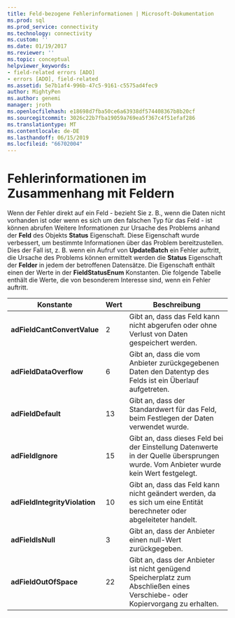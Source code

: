 ```yaml
---
title: Feld-bezogene Fehlerinformationen | Microsoft-Dokumentation
ms.prod: sql
ms.prod_service: connectivity
ms.technology: connectivity
ms.custom: ''
ms.date: 01/19/2017
ms.reviewer: ''
ms.topic: conceptual
helpviewer_keywords:
- field-related errors [ADO]
- errors [ADO], field-related
ms.assetid: 5e7b1af4-996b-47c5-9161-c5575ad4fec9
author: MightyPen
ms.author: genemi
manager: jroth
ms.openlocfilehash: e18698d7fba50ce6a63938df574408367b8b20cf
ms.sourcegitcommit: 3026c22b7fba19059a769ea5f367c4f51efaf286
ms.translationtype: MT
ms.contentlocale: de-DE
ms.lasthandoff: 06/15/2019
ms.locfileid: "66702004"
---
```

# <a name="field-related-error-information"></a>Fehlerinformationen im Zusammenhang mit Feldern
Wenn der Fehler direkt auf ein Feld - bezieht Sie z. B., wenn die Daten nicht vorhanden ist oder wenn es sich um den falschen Typ für das Feld - ist können abrufen Weitere Informationen zur Ursache des Problems anhand der **Feld** des Objekts **Status**  Eigenschaft. Diese Eigenschaft wurde verbessert, um bestimmte Informationen über das Problem bereitzustellen. Dies der Fall ist, z. B. wenn ein Aufruf von **UpdateBatch** ein Fehler auftritt, die Ursache des Problems können ermittelt werden die **Status** Eigenschaft der **Felder** in jedem der betroffenen Datensätze. Die Eigenschaft enthält einen der Werte in der **FieldStatusEnum** Konstanten. Die folgende Tabelle enthält die Werte, die von besonderem Interesse sind, wenn ein Fehler auftritt.  
  
|Konstante|Wert|Beschreibung|  
|--------------|-----------|-----------------|  
|**adFieldCantConvertValue**|2|Gibt an, dass das Feld kann nicht abgerufen oder ohne Verlust von Daten gespeichert werden.|  
|**adFieldDataOverflow**|6|Gibt an, dass die vom Anbieter zurückgegebenen Daten den Datentyp des Felds ist ein Überlauf aufgetreten.|  
|**adFieldDefault**|13|Gibt an, dass der Standardwert für das Feld, beim Festlegen der Daten verwendet wurde.|  
|**adFieldIgnore**|15|Gibt an, dass dieses Feld bei der Einstellung Datenwerte in der Quelle übersprungen wurde. Vom Anbieter wurde kein Wert festgelegt.|  
|**adFieldIntegrityViolation**|10|Gibt an, dass das Feld kann nicht geändert werden, da es sich um eine Entität berechneter oder abgeleiteter handelt.|  
|**adFieldIsNull**|3|Gibt an, dass der Anbieter einen null-Wert zurückgegeben.|  
|**adFieldOutOfSpace**|22|Gibt an, dass der Anbieter ist nicht genügend Speicherplatz zum Abschließen eines Verschiebe- oder Kopiervorgang zu erhalten.|
